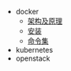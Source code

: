 
- docker
  - [架构及原理](docs/containerization/docker/architecture.md)
  - [安装](docs/containerization/docker/install.md)
  - [命令集](docs/containerization/docker/command.md)
- kubernetes
- openstack